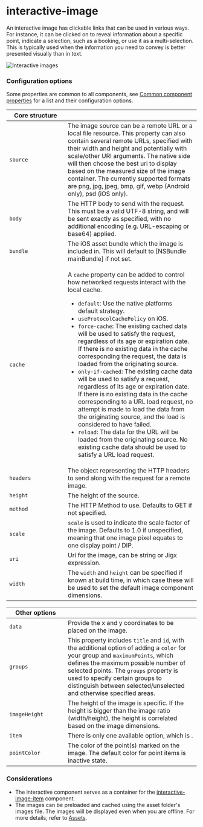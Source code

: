 # interactive-image

An interactive image has clickable links that can be used in various ways. For instance, it can be clicked on to reveal information about a specific point, indicate a selection, such as a booking, or use it as a multi-selection. This is typically used when the information you need to convey is better presented visually than in text.

![Interactive images](https://archbee-image-uploads.s3.amazonaws.com/x7vdIDH6-ScTprfmi2XXX/OZ2ahxGqIKn7vTYf5BExY_cc-interactiveimage.png)

### Configuration options

Some properties are common to all components, see [Common component properties](interactive-image.md) for a list and their configuration options.

<table><thead><tr><th width="138.734375">Core structure</th><th></th></tr></thead><tbody><tr><td><code>source</code></td><td>The image source can be a remote URL or a local file resource. This property can also contain several remote URLs, specified with their width and height and potentially with scale/other URI arguments. The native side will then choose the best uri to display based on the measured size of the image container. The currently supported formats are png, jpg, jpeg, bmp, gif, webp (Android only), psd (iOS only).</td></tr><tr><td><code>body</code></td><td>The HTTP body to send with the request. This must be a valid UTF-8 string, and will be sent exactly as specified, with no additional encoding (e.g. URL-escaping or base64) applied.</td></tr><tr><td><code>bundle</code></td><td>The iOS asset bundle which the image is included in. This will default to [NSBundle mainBundle] if not set.</td></tr><tr><td><code>cache</code></td><td><p>A <code>cache</code> property can be added to control how networked requests interact with the local cache.</p><ul><li><code>default</code>: Use the native platforms default strategy.</li><li><code>useProtocolCachePolicy</code> on iOS.</li><li><code>force-cache</code>: The existing cached data will be used to satisfy the request, regardless of its age or expiration date. If there is no existing data in the cache corresponding the request, the data is loaded from the originating source.</li><li><code>only-if-cached</code>: The existing cache data will be used to satisfy a request, regardless of its age or expiration date. If there is no existing data in the cache corresponding to a URL load request, no attempt is made to load the data from the originating source, and the load is considered to have failed.</li><li><code>reload</code>: The data for the URL will be loaded from the originating source. No existing cache data should be used to satisfy a URL load request.</li></ul></td></tr><tr><td><code>headers</code></td><td>The object representing the HTTP headers to send along with the request for a remote image.</td></tr><tr><td><code>height</code></td><td>The height of the source.</td></tr><tr><td><code>method</code></td><td>The HTTP Method to use. Defaults to GET if not specified.</td></tr><tr><td><code>scale</code></td><td><code>scale</code> is used to indicate the scale factor of the image. Defaults to 1.0 if unspecified, meaning that one image pixel equates to one display point / DIP.</td></tr><tr><td><code>uri</code></td><td>Uri for the image, can be string or Jigx expression.</td></tr><tr><td><code>width</code></td><td>The <code>width</code> and <code>height</code> can be specified if known at build time, in which case these will be used to set the default image component dimensions.</td></tr></tbody></table>

<table><thead><tr><th width="138.90234375">Other options</th><th></th></tr></thead><tbody><tr><td><code>data</code></td><td>Provide the x and y coordinates to be placed on the image.</td></tr><tr><td><code>groups</code></td><td>This property includes <code>title</code> and <code>id</code>, with the additional option of adding a <code>color</code> for your group and <code>maximumPoints</code>, which defines the maximum possible number of selected points. The <code>groups</code> property is used to specify certain groups to distinguish between selected/unselected and otherwise specified areas.</td></tr><tr><td><code>imageHeight</code></td><td>The height of the image is specific. If the height is bigger than the image ratio (width/height), the height is correlated based on the image dimensions.</td></tr><tr><td><code>item</code></td><td>There is only one available option, which is .</td></tr><tr><td><code>pointColor</code></td><td>The color of the point(s) marked on the image. The default color for point items is inactive state.</td></tr></tbody></table>

### Considerations

* The interactive component serves as a container for the [interactive-image-item](interactive-image/interactive-image-item.md) component.
* The images can be preloaded and cached using the asset folder's images file. The images will be displayed even when you are offline. For more details, refer to [Assets](https://docs.jigx.com/assets).
